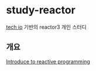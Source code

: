 # study-reactor
[tech io](https://tech.io/playgrounds/929/reactive-programming-with-reactor-3/Intro) 기반의 reactor3 개인 스터디

## 개요
[Introduce to reactive programming](https://github.com/homelus/study-reactor/blob/master/documents/tech.io/ko/introduce%20to%20reactive%20programming)
